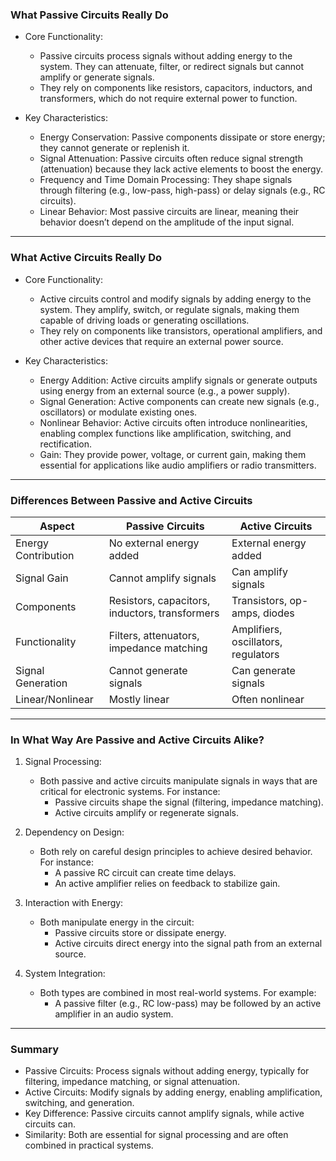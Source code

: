 ### What Passive Circuits Really Do
- Core Functionality:
  - Passive circuits process signals without adding energy to the system. They can attenuate, filter, or redirect signals but cannot amplify or generate signals.
  - They rely on components like resistors, capacitors, inductors, and transformers, which do not require external power to function.
  
- Key Characteristics:
  - Energy Conservation: Passive components dissipate or store energy; they cannot generate or replenish it.
  - Signal Attenuation: Passive circuits often reduce signal strength (attenuation) because they lack active elements to boost the energy.
  - Frequency and Time Domain Processing: They shape signals through filtering (e.g., low-pass, high-pass) or delay signals (e.g., RC circuits).
  - Linear Behavior: Most passive circuits are linear, meaning their behavior doesn’t depend on the amplitude of the input signal.

---

### What Active Circuits Really Do
- Core Functionality:
  - Active circuits control and modify signals by adding energy to the system. They amplify, switch, or regulate signals, making them capable of driving loads or generating oscillations.
  - They rely on components like transistors, operational amplifiers, and other active devices that require an external power source.

- Key Characteristics:
  - Energy Addition: Active circuits amplify signals or generate outputs using energy from an external source (e.g., a power supply).
  - Signal Generation: Active components can create new signals (e.g., oscillators) or modulate existing ones.
  - Nonlinear Behavior: Active circuits often introduce nonlinearities, enabling complex functions like amplification, switching, and rectification.
  - Gain: They provide power, voltage, or current gain, making them essential for applications like audio amplifiers or radio transmitters.

---

### Differences Between Passive and Active Circuits
| Aspect               | Passive Circuits                           | Active Circuits                           |
|--------------------------|-----------------------------------------------|----------------------------------------------|
| Energy Contribution   | No external energy added                      | External energy added                        |
| Signal Gain           | Cannot amplify signals                        | Can amplify signals                          |
| Components            | Resistors, capacitors, inductors, transformers | Transistors, op-amps, diodes                 |
| Functionality         | Filters, attenuators, impedance matching      | Amplifiers, oscillators, regulators          |
| Signal Generation     | Cannot generate signals                       | Can generate signals                         |
| Linear/Nonlinear      | Mostly linear                                 | Often nonlinear                              |

---

### In What Way Are Passive and Active Circuits Alike?
1. Signal Processing:
   - Both passive and active circuits manipulate signals in ways that are critical for electronic systems. For instance:
     - Passive circuits shape the signal (filtering, impedance matching).
     - Active circuits amplify or regenerate signals.

2. Dependency on Design:
   - Both rely on careful design principles to achieve desired behavior. For instance:
     - A passive RC circuit can create time delays.
     - An active amplifier relies on feedback to stabilize gain.

3. Interaction with Energy:
   - Both manipulate energy in the circuit:
     - Passive circuits store or dissipate energy.
     - Active circuits direct energy into the signal path from an external source.

4. System Integration:
   - Both types are combined in most real-world systems. For example:
     - A passive filter (e.g., RC low-pass) may be followed by an active amplifier in an audio system.

---

### Summary
- Passive Circuits: Process signals without adding energy, typically for filtering, impedance matching, or signal attenuation.
- Active Circuits: Modify signals by adding energy, enabling amplification, switching, and generation.
- Key Difference: Passive circuits cannot amplify signals, while active circuits can.
- Similarity: Both are essential for signal processing and are often combined in practical systems.
